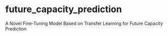 # future_capacity_prediction
A Novel Fine-Tuning Model Based on Transfer Learning for Future Capacity Prediction
